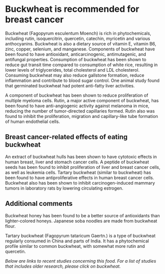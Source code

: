 

#  Buckwheat is recommended for breast cancer 

Buckwheat (Fagopyrum esculentum Moench) is rich in phytochemicals, including rutin, isoquercitrin, quercetin, catechin, myricetin and various anthocyanins. Buckwheat is also a dietary source of vitamin E, vitamin B6, zinc, copper, selenium, and manganese. Components of buckwheat have been found to have antioxidant, anticarcinogenic, antimutagenic, and antifungal properties. Consumption of buckwheat has been shown to reduce gut transit time compared to consumption of white rice, resulting in lower levels of triglycerides, total cholesterol and LDL cholesterol. Consuming buckwheat may also reduce gallstone formation, reduce inflammation and contribute to blood sugar control. One animal study found that germinated buckwheat had potent anti-fatty liver activities.

A component of buckwheat has been shown to reduce proliferation of multiple myeloma cells. Rutin, a major active component of buckwheat, has been found to have anti-angiogenic activity against melanoma in mice, reducing the number of tumor-directed capillaries formed. Rutin also was found to inhibit the proliferation, migration and capillary-like tube formation of human endothelial cells.

## Breast cancer-related effects of eating buckwheat 

An extract of buckwheat hulls has been shown to have cytotoxic effects in human breast, liver and stomach cancer cells. A peptide of buckwheat seeds has been found to inhibit proliferation of liver and breast cancer cells, as well as leukemia cells. Tartary buckwheat (similar to buckwheat) has been found to have antiproliferative effects in human breast cancer cells. Buckwheat also has been shown to inhibit carcinogen-induced mammary tumors in laboratory rats by lowering circulating estrogen.

## Additional comments

Buckwheat honey has been found to be a better source of antioxidants than lighter-colored honeys. Japanese soba noodles are made from buckwheat flour.

Tartary buckwheat (Fagopyrum tataricum Gaertn.) is a type of buckwheat regularly consumed in China and parts of India. It has a phytochemical profile similar to common buckwheat, with somewhat more rutin and quercetin.

_Below are links to recent studies concerning this food. For a list of studies that includes older research, please click on buckwheat._


  


